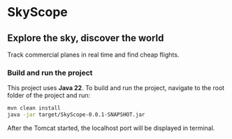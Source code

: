 # SkyScope 

## Explore the sky, discover the world  
Track commercial planes in real time and find cheap flights.

### Build and run the project  
This project uses **Java 22**.
To build and run the project, navigate to the root folder of the project and run:  
```bash
mvn clean install
java -jar target/SkyScope-0.0.1-SNAPSHOT.jar
```
After the Tomcat started, the localhost port will be displayed in terminal.
